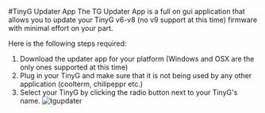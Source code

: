 #TinyG Updater App
The TG Updater App is a full on gui application that allows you to update your TinyG v6-v8 (no v9 support at this time) firmware with minimal effort on your part.

Here is the following steps required:
1. Download the updater app for your platform (Windows and OSX are the only ones supported at this time)
2. Plug in your TinyG and make sure that it is not being used by any other application (coolterm, chilipeppr etc.)
3.  Select your TinyG by clicking the radio button next to your TinyG's name.
![tgupdater](https://farm9.staticflickr.com/8640/16627203946_060da01acb_z_d.jpg)


